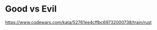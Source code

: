 <!--
SPDX-FileCopyrightText: 2022 Vladimir Rusinov

SPDX-License-Identifier: Apache-2.0
-->

# Good vs Evil

https://www.codewars.com/kata/52761ee4cffbc69732000738/train/rust
